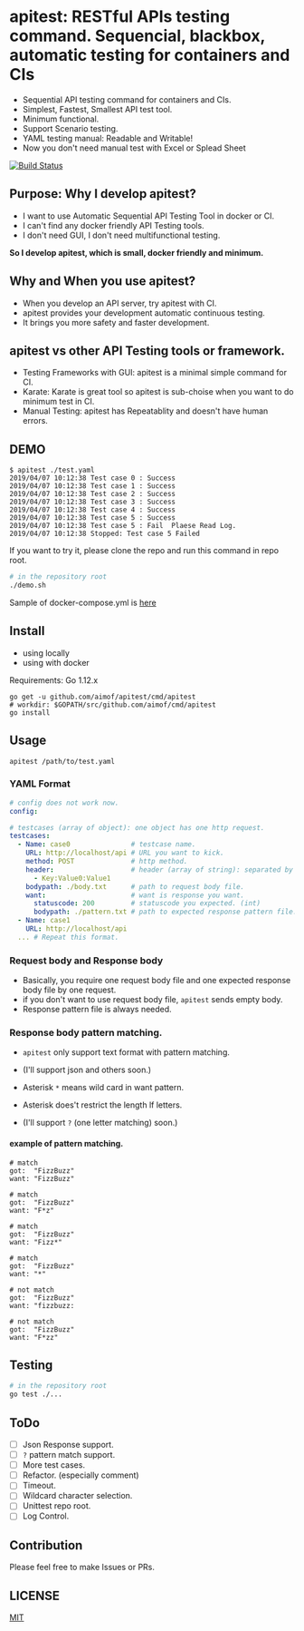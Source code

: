 # apitest: RESTful APIs testing command. Sequencial, blackbox, automatic testing for containers and CIs

* Sequential API testing command for containers and CIs.
* Simplest, Fastest, Smallest API test tool.
* Minimum functional.
* Support Scenario testing.
* YAML testing manual: Readable and Writable!
* Now you don't need manual test with Excel or Splead Sheet

[![Build Status](https://travis-ci.org/aimof/apitest.svg?branch=master)](https://travis-ci.org/aimof/apitest)

## Purpose: Why I develop apitest?

* I want to use Automatic Sequential API Testing Tool in docker or CI.
* I can't find any docker friendly API Testing tools.
* I don't need GUI, I don't need multifunctional testing.

__So I develop apitest, which is small, docker friendly and minimum.__

## Why and When you use apitest?

* When you develop an API server, try apitest with CI.
* apitest provides your development automatic continuous testing.
* It brings you more safety and faster development.

## apitest vs other API Testing tools or framework.

* Testing Frameworks with GUI: apitest is a minimal simple command for CI.
* Karate: Karate is great tool so apitest is sub-choise when you want to do minimum test in CI.
* Manual Testing: apitest has Repeatablity and doesn't have human errors.

## DEMO

```
$ apitest ./test.yaml
2019/04/07 10:12:38 Test case 0 : Success
2019/04/07 10:12:38 Test case 1 : Success
2019/04/07 10:12:38 Test case 2 : Success
2019/04/07 10:12:38 Test case 3 : Success
2019/04/07 10:12:38 Test case 4 : Success
2019/04/07 10:12:38 Test case 5 : Success
2019/04/07 10:12:38 Test case 5 : Fail  Plaese Read Log.
2019/04/07 10:12:38 Stopped: Test case 5 Failed
```

If you want to try it, please clone the repo and run this command in repo root.

```sh
# in the repository root
./demo.sh
```

Sample of docker-compose.yml is [here](./demo/docker-compose.yml)

## Install

* using locally
* using with docker

Requirements: Go 1.12.x

```
go get -u github.com/aimof/apitest/cmd/apitest
# workdir: $GOPATH/src/github.com/aimof/cmd/apitest
go install
```

## Usage

```
apitest /path/to/test.yaml
```

### YAML Format

```yaml
# config does not work now.
config:

# testcases (array of object): one object has one http request.
testcases:
  - Name: case0               # testcase name.
    URL: http://localhost/api # URL you want to kick.
    method: POST              # http method.
    header:                   # header (array of string): separated by collon.
      - Key:Value0:Value1
    bodypath: ./body.txt      # path to request body file.
    want:                     # want is response you want.
      statuscode: 200         # statuscode you expected. (int)
      bodypath: ./pattern.txt # path to expected response pattern file. Read below.
  - Name: case1
    URL: http://localhost/api
  ... # Repeat this format.
```

### Request body and Response body

* Basically, you require one request body file and one expected response body file by one request.
* if you don't want to use request body file, `apitest` sends empty body.
* Response pattern file is always needed.

### Response body pattern matching.

* `apitest` only support text format with pattern matching.
* (I'll support json and others soon.)

* Asterisk `*` means wild card in want pattern.
* Asterisk does't restrict the length lf letters.
* (I'll support `?` (one letter matching) soon.)

#### example of pattern matching.

```
# match
got:  "FizzBuzz"
want: "FizzBuzz"

# match
got:  "FizzBuzz"
want: "F*z"

# match
got:  "FizzBuzz"
want: "Fizz*"

# match
got:  "FizzBuzz"
want: "*"

# not match
got:  "FizzBuzz"
want: "fizzbuzz:

# not match
got:  "FizzBuzz"
want: "F*zz"
```

## Testing

```sh
# in the repository root
go test ./...
```

## ToDo

* [ ] Json Response support.
* [ ] `?` pattern match support.
* [ ] More test cases.
* [ ] Refactor. (especially comment)
* [ ] Timeout.
* [ ] Wildcard character selection.
* [ ] Unittest repo root.
* [ ] Log Control.

## Contribution

Please feel free to make Issues or PRs.

## LICENSE

[MIT](./LICENSE)